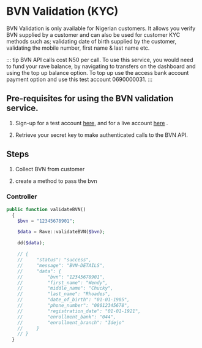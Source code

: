 # BVN Validation (KYC)

BVN Validation is only available for Nigerian customers. It allows you verify BVN supplied by a customer and can also be used for customer KYC methods such as; validating date of birth supplied by the customer, validating the mobile number, first name & last name etc.

::: tip
 BVN API calls cost N50 per call. To use this service, you would need to fund your rave balance, by navigating to transfers on the dashboard and using the top up balance option. To top up use the access bank account payment option and use this test account 0690000031.
:::

## Pre-requisites for using the BVN validation service.

1. Sign-up for a test account [here](https://ravesandbox.flutterwave.com/), and for a live account [here](https://rave.flutterwave.com/) .

2. Retrieve your secret key to make authenticated calls to the BVN API.

## Steps

1. Collect BVN from customer

2. create a method to pass the bvn

### Controller

```php
public function validateBVN()
  {
    $bvn = "12345678901";

    $data = Rave::validateBVN($bvn);

    dd($data);

    // {
    //     "status": "success",
    //     "message": "BVN-DETAILS",
    //     "data": {
    //         "bvn": "12345678901",
    //         "first_name": "Wendy",
    //         "middle_name": "Chucky",
    //         "last_name": "Rhoades",
    //         "date_of_birth": "01-01-1905",
    //         "phone_number": "08012345678",
    //         "registration_date": "01-01-1921",
    //         "enrollment_bank": "044",
    //         "enrollment_branch": "Idejo"
    //     }
    // }
  }
```